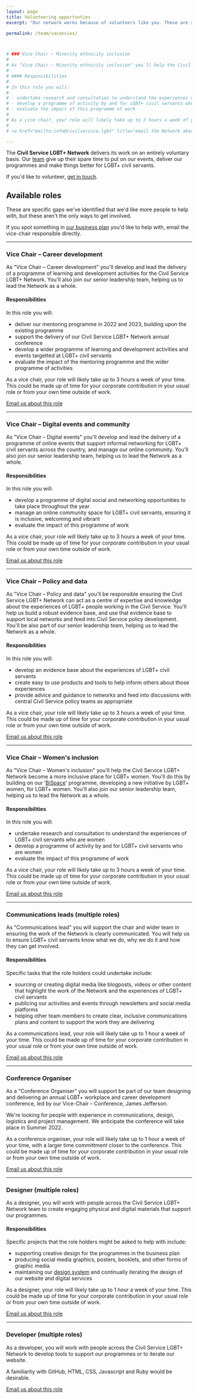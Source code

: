 ```yaml
---
layout: page
title: Volunteering opportunties
excerpt: "Our network works because of volunteers like you. These are some of the skills we need to do our work."

permalink: /team/vacancies/



# ### Vice Chair – Minority ethnicity inclusion
# 
# As "Vice Chair – Minority ethnicity inclusion" you'll help the Civil Service LGBT+ Network become a more inclusive place for LGBT+ civil servants who are from ethnic minority backgrounds. You'll do this by building on our '[BiSpace](/topics/bispace)' programme, developing a new initiative by and for the community it seeks to support. Ideally you will identify as LGBT+ and have a minority ethnicity. You'll also join our senior leadership team, helping us to lead the Network as a whole.
# 
# #### Responsibilities
# 
# In this role you will:
# 
# - undertake research and consultation to understand the experiences of LGBT+ civil servants who have a minority ethnicity
# - develop a programme of activity by and for LGBT+ civil servants who have a minority ethnicity
# - evaluate the impact of this programme of work
# 
# As a vice chair, your role will likely take up to 3 hours a week of your time. This could be made up of time for your corporate contribution in your usual role or from your own time outside of work.
# 
# <a href="mailto:info@civilservice.lgbt" title="email the Network about the Vice Chair – Minority ethnicity inclusion role" class="button">Email us about this role</a>

---
```


The **Civil Service LGBT+ Network** delivers its work on an entirely voluntary basis. Our [team](/team) give up their spare time to put on our events, deliver our programmes and make things better for LGBT+ civil servants.

If you'd like to volunteer, [get in touch](/contact-us).

## Available roles

These are specific gaps we've identified that we'd like more people to help with, but these aren't the only ways to get involved. 

If you spot something in [our business plan](/our-plan) you'd like to help with, email the vice-chair responsible directly.

---

### Vice Chair – Career development

As "Vice Chair – Career development" you'll develop and lead the delivery of a programme of learning and development activities for the Civil Service LGBT+ Network. You'll also join our senior leadership team, helping us to lead the Network as a whole.

#### Responsibilities

In this role you will:

- deliver our mentoring programme in 2022 and 2023, building upon the existing programme
- support the delivery of our Civil Service LGBT+ Network annual conference
- develop a wider programme of learning and development activities and events targetted at LGBT+ civil servants
- evaluate the impact of the mentoring programme and the wider programme of activities

As a vice chair, your role will likely take up to 3 hours a week of your time. This could be made up of time for your corporate contribution in your usual role or from your own time outside of work.

<a href="mailto:info@civilservice.lgbt" title="email the Network about the Vice Chair – Career development role" class="button">Email us about this role</a>

---

### Vice Chair – Digital events and community

As "Vice Chair – Digital events" you'll develop and lead the delivery of a programme of online events that support informal networking for LGBT+ civil servants across the country, and manage our online community. You'll also join our senior leadership team, helping us to lead the Network as a whole.

#### Responsibilities

In this role you will:

- develop a programme of digital social and networking opportunities to take place throughout the year
- manage an online community space for LGBT+ civil servants, ensuring it is inclusive, welcoming and vibrant
- evaluate the impact of this programme of work

As a vice chair, your role will likely take up to 3 hours a week of your time. This could be made up of time for your corporate contribution in your usual role or from your own time outside of work.

<a href="mailto:info@civilservice.lgbt" title="email the Network about the Vice Chair – Digital events and community role" class="button">Email us about this role</a>

---

### Vice Chair – Policy and data

As "Vice Chair – Policy and data" you'll be responsible ensuring the Civil Service LGBT+ Network can act as a centre of expertise and knowledge about the experiences of LGBT+ people working in the Civil Service. You'll help us build a robust evidence base, and use that evidence base to support local networks and feed into Civil Service policy development. You'll be also part of our senior leadership team, helping us to lead the Network as a whole.

#### Responsibilities

In this role you will:

- develop an evidence base about the experiences of LGBT+ civil servants
- create easy to use products and tools to help inform others about those experiences
- provide advice and guidance to networks and feed into discussions with central Civil Service policy teams as appropriate

As a vice chair, your role will likely take up to 3 hours a week of your time. This could be made up of time for your corporate contribution in your usual role or from your own time outside of work.

<a href="mailto:info@civilservice.lgbt" title="email the Network about the Vice Chair – Policy and data role" class="button">Email us about this role</a>

---

### Vice Chair – Women's inclusion

As "Vice Chair – Women's inclusion" you'll help the Civil Service LGBT+ Network become a more inclusive place for LGBT+ women. You'll do this by building on our '[BiSpace](/topics/bispace)' programme, developing a new initiative by LGBT+ women, for LGBT+ women. You'll also join our senior leadership team, helping us to lead the Network as a whole.

#### Responsibilities

In this role you will:

- undertake research and consultation to understand the experiences of LGBT+ civil servants who are women
- develop a programme of activity by and for LGBT+ civil servants who are women
- evaluate the impact of this programme of work

As a vice chair, your role will likely take up to 3 hours a week of your time. This could be made up of time for your corporate contribution in your usual role or from your own time outside of work.

<a href="mailto:info@civilservice.lgbt" title="email the Network about the Vice Chair – Women's inclusion role" class="button">Email us about this role</a>

---

### Communications leads (multiple roles)

As "Communications lead" you will support the chair and wider team in ensuring the work of the Network is clearly communicated. You will help us to ensure LGBT+ civil servants know what we do, why we do it and how they can get involved. 

#### Responsibilities

Specific tasks that the role holders could undertake include:

- sourcing or creating digital media like blogposts, videos or other content that highlight the work of the Network and the experiences of LGBT+ civil servants
- publicing our activities and events through newsletters and social media platforms
- helping other team members to create clear, inclusive communications plans and content to support the work they are delivering

As a communications lead, your role will likely take up to 1 hour a week of your time. This could be made up of time for your corporate contribution in your usual role or from your own time outside of work.

<a href="mailto:info@civilservice.lgbt" title="email the Network about this role" class="button">Email us about this role</a>

---

### Conference Organiser

As a "Conference Organiser" you will support  be part of our team designing and delivering an annual LGBT+ workplace and career development conference, led by our Vice-Chair – Conference, James Jefferson.

We're looking for people with experience in communications, design, logistics and project management. We anticipate the conference will take place in Summer 2022.

As a conference organiser, your role will likely take up to 1 hour a week of your time, with a larger time committment closer to the conference. This could be made up of time for your corporate contribution in your usual role or from your own time outside of work.

<a href="mailto:info@civilservice.lgbt" title="email the Network about this role" class="button">Email us about this role</a>

---

### Designer (multiple roles)

As a designer, you will work with people across the Civil Service LGBT+ Network team to create engaging physical and digital materials that support our programmes. 

#### Responsibilities

Specific projects that the role holders might be asked to help with include:

- supporting creative design for the programmes in the business plan
- producing social media graphics, posters, booklets, and other forms of graphic media
- maintaining our [design system](/design-system) and continually iterating the design of our website and digital services

As a designer, your role will likely take up to 1 hour a week of your time. This could be made up of time for your corporate contribution in your usual role or from your own time outside of work. 

<a href="mailto:info@civilservice.lgbt" title="email the Network about this role" class="button">Email us about this role</a>

---

### Developer (multiple roles)

As a developer, you will work with people across the Civil Service LGBT+ Network to develop tools to support our programmes or to iterate our website. 

A familiarity with GitHub, HTML, CSS, Javascript and Ruby would be desirable.

<a href="mailto:info@civilservice.lgbt" title="email the Network about this role" class="button">Email us about this role</a>
